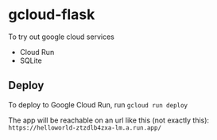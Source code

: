 # gcloud-flask
To try out google cloud services

* Cloud Run
* SQLite

## Deploy

To deploy to Google Cloud Run, run `gcloud run deploy`

The app will be reachable on an url like this (not exactly this): `https://helloworld-ztzdlb4zxa-lm.a.run.app/`


